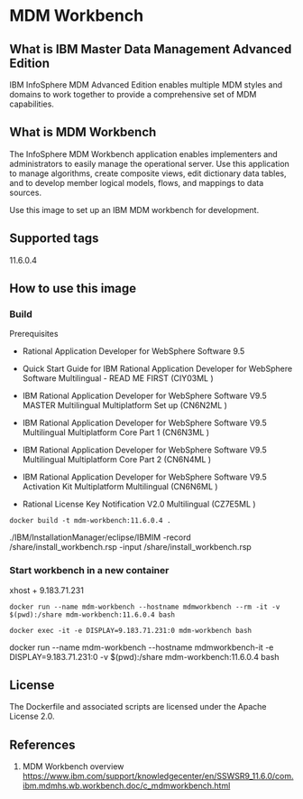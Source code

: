 # MDM Workbench

## What is IBM Master Data Management Advanced Edition

IBM InfoSphere MDM Advanced Edition enables multiple MDM styles and domains to work together to provide a comprehensive set of MDM capabilities.

## What is MDM Workbench

The InfoSphere MDM Workbench application enables implementers and administrators to easily manage the operational server. Use this application 
to manage algorithms, create composite views, edit dictionary data tables, and to develop member logical models, flows, and mappings to data sources.

Use this image to set up an IBM MDM workbench for development.

## Supported tags

11.6.0.4

## How to use this image

### Build

Prerequisites
* Rational Application Developer for WebSphere Software 9.5

* Quick Start Guide for IBM Rational Application Developer for WebSphere Software Multilingual - READ ME FIRST (CIY03ML ) 
* IBM Rational Application Developer for WebSphere Software V9.5 MASTER Multilingual Multiplatform Set up (CN6N2ML )
* IBM Rational Application Developer for WebSphere Software V9.5 Multilingual Multiplatform Core Part 1 (CN6N3ML ) 
* IBM Rational Application Developer for WebSphere Software V9.5 Multilingual Multiplatform Core Part 2 (CN6N4ML ) 
* IBM Rational Application Developer for WebSphere Software V9.5 Activation Kit Multiplatform Multilingual (CN6N6ML ) 
* Rational License Key Notification V2.0 Multilingual (CZ7E5ML )

```
docker build -t mdm-workbench:11.6.0.4 .
```

./IBM/InstallationManager/eclipse/IBMIM  -record /share/install_workbench.rsp -input /share/install_workbench.rsp

### Start workbench in a new container

xhost + 9.183.71.231

```
docker run --name mdm-workbench --hostname mdmworkbench --rm -it -v $(pwd):/share mdm-workbench:11.6.0.4 bash
```

```
docker exec -it -e DISPLAY=9.183.71.231:0 mdm-workbench bash
```

docker run --name mdm-workbench --hostname mdmworkbench-it -e DISPLAY=9.183.71.231:0 -v $(pwd):/share mdm-workbench:11.6.0.4 bash

## License

The Dockerfile and associated scripts are licensed under the Apache License 2.0. 

## References

1. MDM Workbench overview https://www.ibm.com/support/knowledgecenter/en/SSWSR9_11.6.0/com.ibm.mdmhs.wb.workbench.doc/c_mdmworkbench.html


